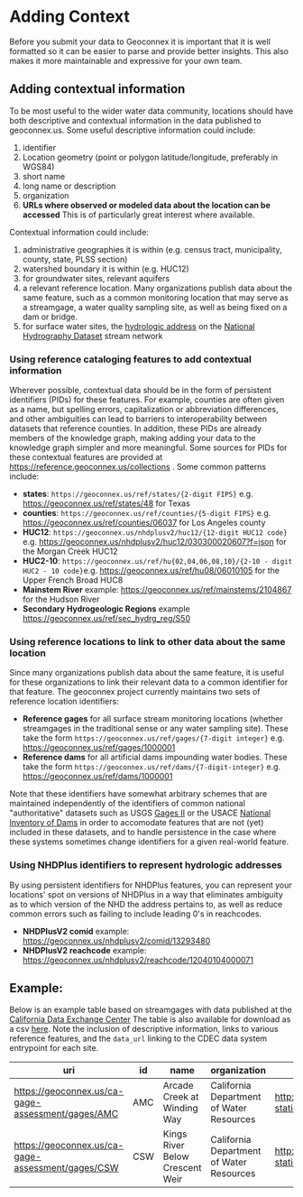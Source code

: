# Adding Context

Before you submit your data to Geoconnex it is important that it is well formatted so it can be easier to parse and provide better insights. This also makes it more maintainable and expressive for your own team.

## Adding contextual information

To be most useful to the wider water data community, locations should have both descriptive and contextual information in the data published to geoconnex.us. Some useful descriptive information could include:

1. identifier
2. Location geometry (point or polygon latitude/longitude, preferably in WGS84)
3. short name
4. long name or description
5. organization
6. **URLs where observed or modeled data about the location can be accessed** This is of particularly great interest where available.

Contextual information could include:

1. administrative geographies it is within (e.g. census tract, municipality, county, state, PLSS section)
2. watershed boundary it is within (e.g. HUC12)
3. for groundwater sites, relevant aquifers
4. a relevant reference location. Many organizations publish data about the same feature, such as a common monitoring location that may serve as a streamgage, a water quality sampling site, as well as being fixed on a dam or bridge.
5. for surface water sites, the [hydrologic address](/hydroaddress.pdf) on the [National Hydrography Dataset](https://www.usgs.gov/national-hydrography/national-hydrography-dataset) stream network

### Using reference cataloging features to add contextual information

Wherever possible, contextual data should be in the form of persistent identifiers (PIDs) for these features. For example, counties are often given as a name, but spelling errors, capitalization or abbreviation differences, and other ambiguities can lead to barriers to interoperability between datasets that reference counties. In addition, these PIDs are already members of the knowledge graph, making adding your data to the knowledge graph simpler and more meaningful. Some sources for PIDs for these contextual features are provided at https://reference.geoconnex.us/collections . Some common patterns include:

- **states**: `https://geoconnex.us/ref/states/{2-digit FIPS}` e.g. https://geoconnex.us/ref/states/48 for Texas
- **counties**: `https://geoconnex.us/ref/counties/{5-digit FIPS}` e.g. https://geoconnex.us/ref/counties/06037 for Los Angeles county
- **HUC12**: `https://geoconnex.us/nhdplusv2/huc12/{12-digit HUC12 code}` e.g. https://geoconnex.us/nhdplusv2/huc12/030300020607?f=json for the Morgan Creek HUC12
- **HUC2-10**: `https://geoconnex.us/ref/hu{02,04,06,08,10}/{2-10 - digit HUC2 - 10 code}`e.g. https://geoconnex.us/ref/hu08/06010105 for the Upper French Broad HUC8
- **Mainstem River** example: https://geoconnex.us/ref/mainstems/2104867 for the Hudson River
- **Secondary Hydrogeologic Regions** example https://geoconnex.us/ref/sec_hydrg_reg/S50

### Using reference locations to link to other data about the same location

Since many organizations publish data about the same feature, it is useful for these organizations to link their relevant data to a common identifier for that feature. The geoconnex project currently maintains two sets of reference location identifiers:

- **Reference gages** for all surface stream monitoring locations (whether streamgages in the traditional sense or any water sampling site). These take the form `https://geoconnex.us/ref/gages/{7-digit integer}` e.g. https://geoconnex.us/ref/gages/1000001
- **Reference dams** for all artificial dams impounding water bodies. These take the form `https://geoconnex.us/ref/dams/{7-digit-integer}` e.g. https://geoconnex.us/ref/dams/1000001

Note that these identifiers have somewhat arbitrary schemes that are maintained independently of the identifiers of common national "authoritative" datasets such as USGS [Gages II](https://water.usgs.gov/GIS/metadata/usgswrd/XML/gagesII_Sept2011.xml) or the USACE [National Inventory of Dams](https://nid.sec.usace.army.mil/#/) in order to accomodate features that are not (yet) included in these datasets, and to handle persistence in the case where these systems sometimes change identifiers for a given real-world feature.

### Using NHDPlus identifiers to represent hydrologic addresses

By using persistent identifiers for NHDPlus features, you can represent your locations' spot on versions of NHDPlus in a way that eliminates ambiguity as to which version of the NHD the address pertains to, as well as reduce common errors such as failing to include leading 0's in reachcodes.

- **NHDPlusV2 comid** example: https://geoconnex.us/nhdplusv2/comid/13293480
- **NHDPlusV2 reachcode** example: https://geoconnex.us/nhdplusv2/reachcode/12040104000071

## Example:

Below is an example table based on streamgages with data published at the [California Data Exchange Center](https://cdec.water.ca.gov/riv_flows.html) The table is also available for download as a csv [here](/dataprep_example.csv). Note the inclusion of descriptive information, links to various reference features, and the `data_url` linking to the CDEC data system entrypoint for each site.

| uri                                               | id  | name                            | organization                             | data_url                                                   | latitude   | longitude   | reachcode_nhdpv2                                     | measure_nhdpv2 | mainstem_river                             | reference_gage                         |
| ------------------------------------------------- | --- | ------------------------------- | ---------------------------------------- | ---------------------------------------------------------- | ---------- | ----------- | ---------------------------------------------------- | -------------- | ------------------------------------------ | -------------------------------------- |
| https://geoconnex.us/ca-gage-assessment/gages/AMC | AMC | Arcade Creek at Winding Way     | California Department of Water Resources | http://cdec.water.ca.gov/dynamicapp/staMeta?station_id=AMC | 38.645447  | -121.347407 | https://geoconnex.us/nhdpv2/reachcode/18020111000048 | 0              | https://geoconnex.us/ref/mainstems/5147    | https://geoconnex.us/ref/gages/1185578 |
| https://geoconnex.us/ca-gage-assessment/gages/CSW | CSW | Kings River Below Crescent Weir | California Department of Water Resources | http://cdec.water.ca.gov/dynamicapp/staMeta?station_id=CSW | 36.3863018 | -119.875615 | https://geoconnex.us/nhdpv2/reachcode/18030012009243 | 0              | https://geoconnex.us/ref/mainstems/1796720 | https://geoconnex.us/ref/gages/1185619 |
